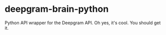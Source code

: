 # deepgram-brain-python
Python API wrapper for the Deepgram API. Oh yes, it's cool. You should get it.
